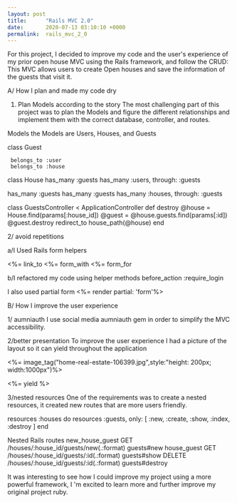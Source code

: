 ```yaml
---
layout: post
title:      "Rails MVC 2.0"
date:       2020-07-13 03:10:10 +0000
permalink:  rails_mvc_2_0
---
```



For this project, I decided to improve my code  and the user's experience of my prior open house MVC using the Rails framework, and follow  the CRUD:
This MVC allows users to create Open houses and save the information of the guests that visit it.

A/ How I plan and made my code dry

1) Plan Models according to the story
The most challenging part of this project was to plan the Models and figure the different relationships and implement them with the correct database,  controller, and routes.
 
 Models 
the Models are Users, Houses, and Guests

class Guest 
	 
	 belongs_to :user
	 belongs_to :house

class House 
	 has_many :guests
	 has_many :users, through: :guests


 has_many :guests 
      has_many :guests 
     has_many :houses, through: :guests


class GuestsController < ApplicationController
 def destroy
	 @house = House.find(params[:house_id])
	 @guest = @house.guests.find(params[:id])
	 @guest.destroy
	 redirect_to house_path(@house)
	 end

2/ avoid repetitions

a/I Used Rails form helpers 

 <%= link_to 
 <%= form_with 
<%= form_for 
 
b/I refactored my code using helper methods 
before_action :require_login

 I also  used  partial form 
<%= render partial: 'form'%>



B/ How I improve the user experience 

1/ aumniauth
I use social media aumniauth  gem in order to simplify the MVC accessibility.

2/better presentation
To improve the user experience I had a  picture of the layout so it can yield throughout the application 

<body>

 <%= image_tag("home-real-estate-106399.jpg",style:"height: 200px; width:1000px")%>

 <%= yield %>
 </body>
</html>


3/nested resources
 One of the requirements was to create a nested resources, it created new routes that are more users friendly.

resources :houses do
	 resources :guests, only: [ :new, :create, :show, :index, :destroy ]
	end

Nested  Rails routes 
 new_house_guest GET    /houses/:house_id/guests/new(.:format)                                                   guests#new
                          house_guest GET    /houses/:house_id/guests/:id(.:format)                                                   guests#show
                                      DELETE /houses/:house_id/guests/:id(.:format)                                                   guests#destroy


It was interesting to see how I could improve my project using a more powerful framework, I 'm excited to learn more and further improve my original project
ruby.
